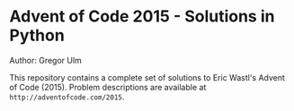 # Advent of Code 2015 - Solutions in Python
Author: Gregor Ulm

This repository contains a complete set of solutions to
Eric Wastl's Advent of Code (2015). Problem descriptions
are available at `http://adventofcode.com/2015`.

